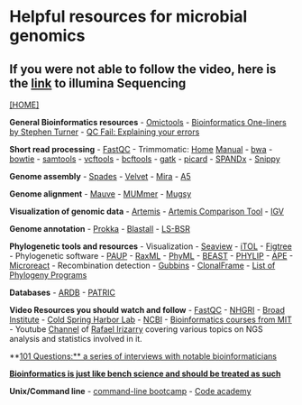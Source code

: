 # Helpful resources for microbial genomics

## If you were not able to follow the video, here is the [link](https://www.youtube.com/watch?v=womKfikWlxM) to illumina Sequencing

[[HOME]](https://github.com/alipirani88/Comparative_Genomics/blob/master/README.md)

**General Bioinformatics resources**
	- [Omictools](http://omictools.com/)
	- [Bioinformatics One-liners by Stephen Turner](https://github.com/stephenturner/oneliners)
	- [QC Fail: Explaining your errors](https://sequencing.qcfail.com/)
	
	
**Short read processing**
	- [FastQC](http://www.bioinformatics.babraham.ac.uk/projects/fastqc/)
	- Trimmomatic: [Home](http://www.usadellab.org/cms/?page=trimmomatic) [Manual](http://www.usadellab.org/cms/uploads/supplementary/Trimmomatic/TrimmomaticManual_V0.32.pdf)
	- [bwa](http://bio-bwa.sourceforge.net/)
	- [bowtie](http://bowtie-bio.sourceforge.net/index.shtml)
	- [samtools](http://samtools.sourceforge.net/)
	- [vcftools](http://vcftools.sourceforge.net/)
	- [bcftools](https://samtools.github.io/bcftools/bcftools.html)
	- [gatk](https://www.broadinstitute.org/gatk/) 
	- [picard](http://broadinstitute.github.io/picard/) 
	- [SPANDx](https://github.com/dsarov/SPANDx) 
	- [Snippy](https://github.com/tseemann/snippy) 
	
**Genome assembly**
	- [Spades](http://bioinf.spbau.ru/spades)
	- [Velvet](https://www.ebi.ac.uk/~zerbino/velvet/) 
	- [Mira](https://sourceforge.net/p/mira-assembler/wiki/Home/) 
	- [A5](https://sourceforge.net/p/ngopt/wiki/browse_pages/)
	
**Genome alignment**
	- [Mauve](http://darlinglab.org/mauve/download.html)
	- [MUMmer](http://mummer.sourceforge.net/)
	- [Mugsy](http://mugsy.sourceforge.net/) 
	
**Visualization of genomic data**
	- [Artemis](http://www.sanger.ac.uk/science/tools/artemis) 
	- [Artemis Comparison Tool](http://www.sanger.ac.uk/science/tools/artemis-comparison-tool-act)
	- [IGV](https://www.broadinstitute.org/igv/)
	
**Genome annotation**
	- [Prokka](http://www.vicbioinformatics.com/software.prokka.shtml) 
	- [Blastall](https://blast.ncbi.nlm.nih.gov/Blast.cgi?PAGE_TYPE=BlastDocs&DOC_TYPE=Download)
	- [LS-BSR](https://github.com/jasonsahl/LS-BSR) 
	
**Phylogenetic tools and resources**
	- Visualization 
		- [Seaview](http://doua.prabi.fr/software/seaview) 
		- [iTOL](http://itol.embl.de/) 
		- [Figtree](http://tree.bio.ed.ac.uk/software/figtree/) 
	- Phylogenetic software 
		- [PAUP](http://paup.csit.fsu.edu/)
		- [RaxML](http://sco.h-its.org/exelixis/software.html) 
		- [PhyML](http://www.atgc-montpellier.fr/phyml/)
		- [BEAST](http://beast.bio.ed.ac.uk/)
		- [PHYLIP](http://evolution.genetics.washington.edu/phylip.html)
		- [APE](http://ape-package.ird.fr/)
		- [Microreact](http://microreact.org/showcase/)
	- Recombination detection 
		- [Gubbins](http://www.sanger.ac.uk/science/tools/gubbins)
		- [ClonalFrame](http://www.xavierdidelot.xtreemhost.com/clonalframe.htm?ckattempt=1)
		- [List of Phylogeny Programs](http://evolution.genetics.washington.edu/phylip/software.html)

**Databases**
	- [ARDB](http://ardb.cbcb.umd.edu/)
	- [PATRIC](https://www.patricbrc.org/portal/portal/patric/Home)
	

**Video Resources you should watch and follow**
	- [FastQC](https://www.youtube.com/watch?v=bz93ReOv87Y) 
	- [NHGRI](https://www.youtube.com/user/GenomeTV) 
	- [Broad Institute](https://www.youtube.com/channel/UCv4IbnP9j9RC_aZAs8wqdeQ)
	- [Cold Spring Harbor Lab](https://www.youtube.com/channel/UCVqWctrxf5-oBIM1lqOIt-A)
	- [NCBI](https://www.youtube.com/user/NCBINLM/videos)
	- [Bioinformatics courses from MIT](https://www.youtube.com/channel/UCEBb1b_L6zDS3xTUrIALZOw)
	- Youtube [Channel](https://www.youtube.com/channel/UC1lb9cYp9wt8xjF3APM9bMw) of [Rafael Irizarry](http://rafalab.dfci.harvard.edu/) covering various topics on NGS analysis and statistics involved in it.
	
**[101 Questions:** a series of interviews with notable bioinformaticians](http://www.acgt.me/blog/2014/3/25/101-questions-a-new-series-of-interviews-with-notable-bioinformaticians)

**[Bioinformatics is just like bench science and should be treated as such](http://cabbagesofdoom.blogspot.com/2015/08/bioinformatics-is-just-like-bench.html)**

**Unix/Command line**
	- [command-line bootcamp](http://rik.smith-unna.com/command_line_bootcamp/?id=9xnbkx6eaof)
	- [Code academy](https://www.codecademy.com/en/courses/learn-the-command-line)


